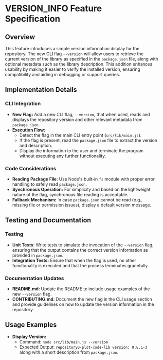 # VERSION_INFO Feature Specification

## Overview
This feature introduces a simple version information display for the repository. The new CLI flag `--version` will allow users to retrieve the current version of the library as specified in the `package.json` file, along with optional metadata such as the library description. This addition enhances usability by making it easier to verify the installed version, ensuring compatibility and aiding in debugging or support queries.

## Implementation Details
### CLI Integration
- **New Flag:** Add a new CLI flag, `--version`, that when used, reads and displays the repository version and other relevant metadata from `package.json`.
- **Execution Flow:**
  - Detect the flag in the main CLI entry point (`src/lib/main.js`).
  - If the flag is present, read the `package.json` file to extract the version and description.
  - Display the information to the user and terminate the program without executing any further functionality.

### Code Considerations
- **Reading Package File:** Use Node's built-in `fs` module with proper error handling to safely read `package.json`.
- **Synchronous Operation:** For simplicity and based on the lightweight nature of the flag, synchronous file reading is acceptable.
- **Fallback Mechanism:** In case `package.json` cannot be read (e.g., missing file or permission issues), display a default version message.

## Testing and Documentation
### Testing
- **Unit Tests:** Write tests to simulate the invocation of the `--version` flag, ensuring that the output contains the correct version information as provided in `package.json`.
- **Integration Tests:** Ensure that when the flag is used, no other functionality is executed and that the process terminates gracefully.

### Documentation Updates
- **README.md:** Update the README to include usage examples of the new `--version` flag.
- **CONTRIBUTING.md:** Document the new flag in the CLI usage section and provide guidelines on how to update the version information in the repository.

## Usage Examples
- **Display Version:**
  - Command: `node src/lib/main.js --version`
  - Expected Output: `repository0-plot-code-lib version: 0.8.1-3` along with a short description from `package.json`.

